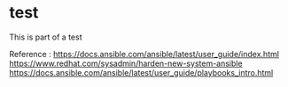 # test

This is part of a test

Reference :
https://docs.ansible.com/ansible/latest/user_guide/index.html
https://www.redhat.com/sysadmin/harden-new-system-ansible
https://docs.ansible.com/ansible/latest/user_guide/playbooks_intro.html

